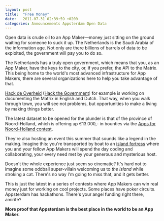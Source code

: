 ```yaml
---
layout: post
title:  "Free Money"
date:   2011-07-31 02:39:59 +0200
categories: Announcements Appsterdam Open Data
---
```



Open data is crude oil to an App Maker—money just sitting on the ground waiting for someone to suck it up. The Netherlands is the Saudi Arabia of the information age. Not only are there billions of barrels of data to be exploited, the government will pay you to do so.



The Netherlands has a truly open government, which means that you, as an App Maker, have the keys to the city, or, if you prefer, the API to the Matrix. This being home to the world's most advanced infrastructure for App Makers, there are several organizations here to help you take advantage of that.



<a href="http://www.hackdeoverheid.nl/">Hack de Overheid</a> (<a href="http://translate.google.com/translate?u=http%3A%2F%2Fwww.hackdeoverheid.nl%2F&sl=nl&tl=en&hl=&ie=UTF-8">Hack the Government</a>) for example is working on documenting the Matrix in English and Dutch. That way, when you walk through town, you will see not problems, but opportunities to make a living by making things better.



The latest dataset to be opened for the plunder is that of the province of Noord-Holland, which is offering up €13.000,- in bounties via the <a href="http://www.appsfornoordholland.nl/summary-of-contest-in-english">Apps for Noord-Holland contest</a>.



They're also hosting an event this summer that sounds like a legend in the making. Imagine this: you're transported by boat to an <a href="http://www.forteiland.nl/slideshow/inbeeld.php">island fortress</a> where you and your fellow App Makers will spend the day coding and collaborating, your every need met by your generous and mysterious host.



Doesn't the whole experience just seem so cinematic? It's hard not to imagine some oddball super-villain welcoming us to <em>the island</em> while stroking a cat. There's no way I'm going to miss that, and it gets better.



This is just the latest in a series of contests where App Makers can win real money just for working on cool projects. Some places have poker circuits. Appsterdam has hackathons. There's your angel funding right there, amirite?



<strong>More proof that Appsterdam is the best place in the world to be an App Maker.</strong>


